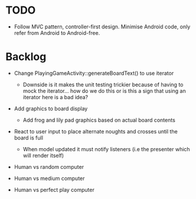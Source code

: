 TODO
====

- Follow MVC pattern, controller-first design. Minimise Android code, only refer from Android to Android-free.

Backlog
=======

- Change PlayingGameActivity::generateBoardText() to use iterator
  - Downside is it makes the unit testing trickier because of having to mock the iterator... how do we do this or is this a sign that using an iterator here is a bad idea?
- Add graphics to board display
  - Add frog and lily pad graphics based on actual board contents

- React to user input to place alternate noughts and crosses until the board is full
  - When model updated it must notify listeners (i.e the presenter which will render itself)

- Human vs random computer
- Human vs medium computer
- Human vs perfect play computer

